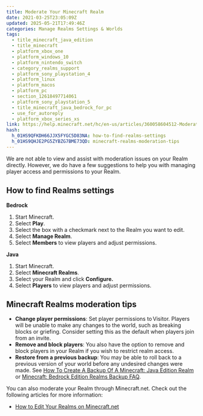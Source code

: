 ```yaml
---
title: Moderate Your Minecraft Realm
date: 2021-03-25T23:05:09Z
updated: 2025-05-21T17:49:46Z
categories: Manage Realms Settings & Worlds
tags:
  - title_minecraft_java_edition
  - title_minecraft
  - platform_xbox_one
  - platform_windows_10
  - platform_nintendo_switch
  - category_realms_support
  - platform_sony_playstation_4
  - platform_linux
  - platform_macos
  - platform_pc
  - section_12618497714061
  - platform_sony_playstation_5
  - title_minecraft_java_bedrock_for_pc
  - use_for_autoreply
  - platform_xbox_series_xs
link: https://help.minecraft.net/hc/en-us/articles/360058604512-Moderate-Your-Minecraft-Realm
hash:
  h_01HS9QFKDH66JJX5FYGC5D83NA: how-to-find-realms-settings
  h_01HS9QHJE2PG5ZYBZG7BME73QD: minecraft-realms-moderation-tips
---
```


We are not able to view and assist with moderation issues on your Realm directly. However, we do have a few suggestions to help you with managing player access and permissions to your Realm.

## How to find Realms settings

**Bedrock**

1.  Start Minecraft.
2.  Select **Play**.
3.  Select the box with a checkmark next to the Realm you want to edit.
4.  Select **Manage Realm**.
5.  Select **Members** to view players and adjust permissions.

**Java**

1.  Start Minecraft.
2.  Select **Minecraft Realms**.
3.  Select your Realm and click **Configure.**
4.  Select **Players** to view players and adjust permissions.

## Minecraft Realms moderation tips

- **Change player permissions**: Set player permissions to Visitor. Players will be unable to make any changes to the world, such as breaking blocks or griefing. Consider setting this as the default when players join from an invite.  
- **Remove and block players**: You also have the option to remove and block players in your Realm if you wish to restrict realm access.
- **Restore from a previous backup**: You may be able to roll back to a previous version of your world before any undesired changes were made. See [How To Create A Backup Of A Minecraft: Java Edition Realm](./How-to-Find-and-Restore-a-Backup-of-a-Minecraft-Java-Edition-Realm.md) or [Minecraft: Bedrock Edition Realms Backup FAQ](./How-to-Find-and-Restore-a-Backup-of-a-Minecraft-Bedrock-Edition-Realm.md).

You can also moderate your Realm through Minecraft.net. Check out the following articles for more information:

- [How to Edit Your Realms on Minecraft.net](./How-to-Edit-Your-Realms-on-Minecraft-net.md)
